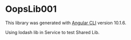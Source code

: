 # OopsLib001

This library was generated with [Angular CLI](https://github.com/angular/angular-cli) version 10.1.6.

Using lodash lib in Service to test Shared Lib.
